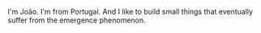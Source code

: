 I'm João. I'm from Portugal.
And I like to build small things that eventually suffer from the emergence phenomenon.
